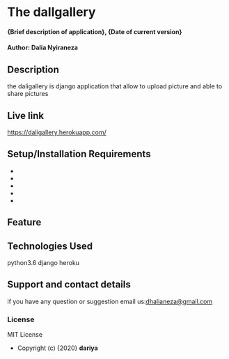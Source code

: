  # The dallgallery
#### {Brief description of application}, {Date of current version}
#### Author: Dalia Nyiraneza
## Description
the daligallery is django application that allow to upload picture and able to  share pictures
## Live link
https://daligallery.herokuapp.com/
## Setup/Installation Requirements
* 
* 
* 
* 
* 
 
## Feature
 
## Technologies Used
 python3.6
 django
 heroku
## Support and contact details
 if you  have any question or suggestion email us:dhalianeza@gmail.com
### License
MIT License
* Copyright (c) {2020} **dariya**